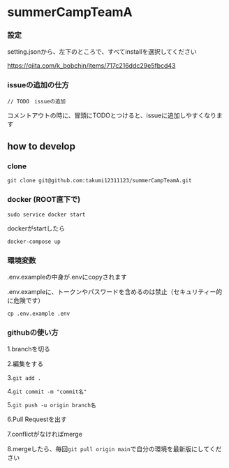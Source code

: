 # summerCampTeamA

### 設定

setting.jsonから、左下のところで、すべてinstallを選択してください

https://qiita.com/k_bobchin/items/717c216ddc29e5fbcd43

### issueの追加の仕方

```// TODO　issueの追加```

コメントアウトの時に、冒頭にTODOとつけると、issueに追加しやすくなります

## how to develop

### clone

```git clone git@github.com:takumi12311123/summerCampTeamA.git```

### docker (ROOT直下で)
```sudo service docker start```

dockerがstartしたら

```docker-compose up```

### 環境変数

.env.exampleの中身が.envにcopyされます

.env.exampleに、トークンやパスワードを含めるのは禁止（セキュリティー的に危険です）

```cp .env.example .env```

### githubの使い方

1.branchを切る

2.編集をする

3.```git add .```

4.```git commit -m "commit名"```

5.```git push -u origin branch名```

6.Pull Requestを出す

7.conflictがなければmerge

8.mergeしたら、毎回```git pull origin main```で自分の環境を最新版にしてください
